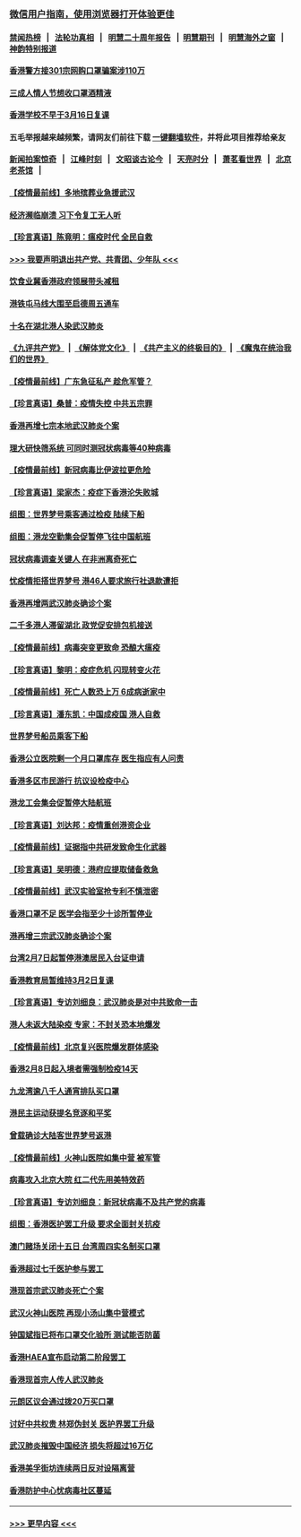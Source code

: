 ### [微信用户指南，使用浏览器打开体验更佳](https://github.com/gfw-breaker/banned-news1/blob/master/indexes/wechat-guide.md?t=0)
#### [禁闻热榜](热点新闻.md?t=0)  &nbsp;&nbsp;|&nbsp;&nbsp; [法轮功真相](https://github.com/gfw-breaker/truth/blob/master/README.md?t=0) &nbsp;&nbsp;|&nbsp;&nbsp; [明慧二十周年报告](https://github.com/gfw-breaker/mh-reports/blob/master/README.md?t=0) &nbsp;&nbsp;|&nbsp;&nbsp;[明慧期刊](https://github.com/gfw-breaker/mh-qikan) &nbsp;&nbsp;|&nbsp;&nbsp; [明慧海外之窗](https://github.com/gfw-breaker/mh-news/blob/master/README.md?t=0) &nbsp;&nbsp;|&nbsp;&nbsp; [神韵特别报道](https://github.com/gfw-breaker/mh-news/blob/master/shenyun.md?t=0)
#### [香港警方接301宗网购口罩骗案涉110万](../pages/nsc415/n11867572.md?t=02150111) 
#### [三成人情人节想收口罩酒精液](../pages/nsc415/n11867523.md?t=02150111) 
#### [香港学校不早于3月16日复课](../pages/nsc415/n11867498.md?t=02150111) 
#### 五毛举报越来越频繁，请网友们前往下载 [一键翻墙软件](https://github.com/gfw-breaker/ssr-accounts)，并将此项目推荐给亲友
#### [新闻拍案惊奇](https://github.com/gfw-breaker/banned-news1/blob/master/pages/link4.md) &nbsp;&nbsp;|&nbsp;&nbsp; [江峰时刻](https://github.com/gfw-breaker/banned-news1/blob/master/pages/link4.md) &nbsp;&nbsp;|&nbsp;&nbsp; [文昭谈古论今](https://github.com/gfw-breaker/banned-news1/blob/master/pages/link4.md) &nbsp;&nbsp;|&nbsp;&nbsp; [天亮时分](https://github.com/gfw-breaker/banned-news1/blob/master/pages/link4.md) &nbsp;&nbsp;|&nbsp;&nbsp; [萧茗看世界](https://github.com/gfw-breaker/banned-news1/blob/master/pages/link4.md) &nbsp;&nbsp;|&nbsp;&nbsp; [北京老茶馆](https://github.com/gfw-breaker/banned-news1/blob/master/pages/link4.md) &nbsp;&nbsp;|&nbsp;&nbsp; 
#### [【疫情最前线】多地殡葬业急援武汉](../pages/nsc415/n11866914.md?t=02150111) 
#### [经济濒临崩溃 习下令复工无人听](../pages/nsc415/n11867269.md?t=02150111) 
#### [【珍言真语】陈竟明：瘟疫时代 全民自救](../pages/nsc415/n11866765.md?t=02150111) 
#### [>>> 我要声明退出共产党、共青团、少年队 <<<](https://github.com/begood0513/goodnews/blob/master/quit/letter.md) 
#### [饮食业冀香港政府领展带头减租](../pages/nsc415/n11864876.md?t=02150111) 
#### [港铁屯马线大围至启德周五通车](../pages/nsc415/n11864842.md?t=02150111) 
#### [十名在湖北港人染武汉肺炎](../pages/nsc415/n11864807.md?t=02150111) 
#### [《九评共产党》](https://github.com/begood0513/9ping.md/blob/master/README.md) &nbsp;|&nbsp; [《解体党文化》](../../../../jtdwh.md/blob/master/README.md)  &nbsp;|&nbsp; [《共产主义的终极目的》](../../../../gczydzjmd.md/blob/master/README.md) &nbsp;|&nbsp; [《魔鬼在统治我们的世界》](../../../../mgztzwmdsj.md/blob/master/README.md) 
#### [【疫情最前线】广东急征私产 趁危军管？](../pages/nsc415/n11864205.md?t=02150111) 
#### [【珍言真语】桑普：疫情失控 中共五宗罪](../pages/nsc415/n11864157.md?t=02150111) 
#### [香港再增七宗本地武汉肺炎个案](../pages/nsc415/n11862405.md?t=02150111) 
#### [理大研快筛系统 可同时测冠状病毒等40种病毒](../pages/nsc415/n11862376.md?t=02150111) 
#### [【疫情最前线】新冠病毒比伊波拉更危险](../pages/nsc415/n11862199.md?t=02150111) 
#### [【珍言真语】梁家杰：疫症下香港沦失败城](../pages/nsc415/n11861588.md?t=02150111) 
#### [组图：世界梦号乘客通过检疫 陆续下船](../pages/nsc415/n11858302.md?t=02150111) 
#### [组图：港龙空勤集会促暂停飞往中国航班](../pages/nsc415/n11858190.md?t=02150111) 
#### [冠状病毒调查关键人 在非洲离奇死亡](../pages/nsc415/n11859798.md?t=02150111) 
#### [忧疫情拒搭世界梦号 港46人要求旅行社退款遭拒](../pages/nsc415/n11859849.md?t=02150111) 
#### [香港再增两武汉肺炎确诊个案](../pages/nsc415/n11859833.md?t=02150111) 
#### [二千多港人滞留湖北 政党促安排包机接送](../pages/nsc415/n11859831.md?t=02150111) 
#### [【疫情最前线】病毒突变更致命 恐酿大瘟疫](../pages/nsc415/n11859604.md?t=02150111) 
#### [【珍言真语】黎明：疫症危机 闪现转变火花](../pages/nsc415/n11859199.md?t=02150111) 
#### [【疫情最前线】死亡人数恐上万 6成病逝家中](../pages/nsc415/n11856687.md?t=02150111) 
#### [【珍言真语】潘东凯：中国成疫国 港人自救](../pages/nsc415/n11856962.md?t=02150111) 
#### [世界梦号船员乘客下船](../pages/nsc415/n11856883.md?t=02150111) 
#### [香港公立医院剩一个月口罩库存 医生指应有人问责](../pages/nsc415/n11856875.md?t=02150111) 
#### [香港多区市民游行 抗议设检疫中心](../pages/nsc415/n11856866.md?t=02150111) 
#### [港龙工会集会促暂停大陆航班](../pages/nsc415/n11856840.md?t=02150111) 
#### [【珍言真语】刘达邦：疫情重创港资企业](../pages/nsc415/n11854274.md?t=02150111) 
#### [【疫情最前线】证据指中共研发致命生化武器](../pages/nsc415/n11853087.md?t=02150111) 
#### [【珍言真语】吴明德：港府应提取储备救急](../pages/nsc415/n11852734.md?t=02150111) 
#### [【疫情最前线】武汉实验室抢专利不慎泄密](../pages/nsc415/n11850310.md?t=02150111) 
#### [香港口罩不足 医学会指至少十诊所暂停业](../pages/nsc415/n11850301.md?t=02150111) 
#### [港再增三宗武汉肺炎确诊个案](../pages/nsc415/n11850328.md?t=02150111) 
#### [台湾2月7日起暂停港澳居民入台证申请](../pages/nsc415/n11850304.md?t=02150111) 
#### [香港教育局暂维持3月2日复课](../pages/nsc415/n11850260.md?t=02150111) 
#### [【珍言真语】专访刘细良：武汉肺炎是对中共致命一击](../pages/nsc415/n11849934.md?t=02150111) 
#### [港人未返大陆染疫 专家：不封关恐本地爆发](../pages/nsc415/n11848021.md?t=02150111) 
#### [【疫情最前线】北京复兴医院爆发群体感染](../pages/nsc415/n11847626.md?t=02150111) 
#### [香港2月8日起入境者需强制检疫14天](../pages/nsc415/n11847658.md?t=02150111) 
#### [九龙湾逾八千人通宵排队买口罩](../pages/nsc415/n11847647.md?t=02150111) 
#### [港民主运动获提名竞逐和平奖](../pages/nsc415/n11847633.md?t=02150111) 
#### [曾载确诊大陆客世界梦号返港](../pages/nsc415/n11847608.md?t=02150111) 
#### [【疫情最前线】火神山医院如集中营 被军管](../pages/nsc415/n11847524.md?t=02150111) 
#### [病毒攻入北京大院 红二代先用美特效药](../pages/nsc415/n11847427.md?t=02150111) 
#### [【珍言真语】专访刘细良：新冠状病毒不及共产党的病毒](../pages/nsc415/n11847164.md?t=02150111) 
#### [组图：香港医护罢工升级 要求全面封关抗疫](../pages/nsc415/n11844107.md?t=02150111) 
#### [澳门赌场关闭十五日 台湾周四实名制买口罩](../pages/nsc415/n11845083.md?t=02150111) 
#### [香港超过七千医护参与罢工](../pages/nsc415/n11845051.md?t=02150111) 
#### [港现首宗武汉肺炎死亡个案](../pages/nsc415/n11844998.md?t=02150111) 
#### [武汉火神山医院 再现小汤山集中营模式](../pages/nsc415/n11844763.md?t=02150111) 
#### [钟国斌指已将布口罩交化验所 测试能否防菌](../pages/nsc415/n11842783.md?t=02150111) 
#### [香港HAEA宣布启动第二阶段罢工](../pages/nsc415/n11842723.md?t=02150111) 
#### [香港现首宗人传人武汉肺炎](../pages/nsc415/n11842766.md?t=02150111) 
#### [元朗区议会通过拨20万买口罩](../pages/nsc415/n11842754.md?t=02150111) 
#### [讨好中共权贵 林郑伪封关 医护界罢工升级](../pages/nsc415/n11842359.md?t=02150111) 
#### [武汉肺炎摧毁中国经济 损失将超过16万亿](../pages/nsc415/n11839723.md?t=02150111) 
#### [香港美孚街坊连续两日反对设隔离营](../pages/nsc415/n11839962.md?t=02150111) 
#### [香港防护中心忧病毒社区蔓延](../pages/nsc415/n11839933.md?t=02150111) 

----
#### [ >>> 更早内容 <<< ](../indexes/nsc415-earlier.md)
